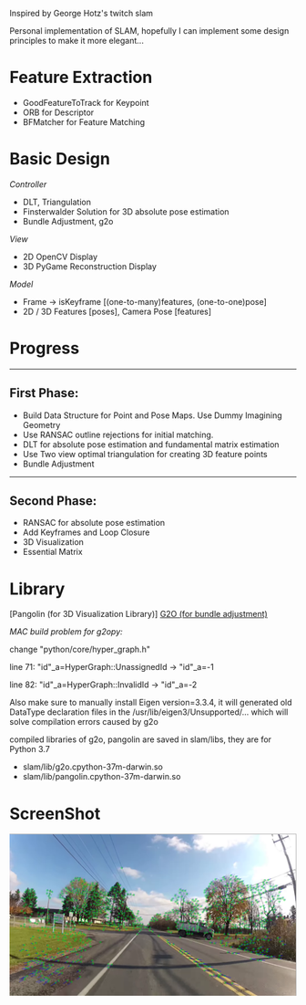 Inspired by George Hotz's twitch slam

Personal implementation of SLAM, hopefully I can implement some design principles to make it more elegant...

# Feature Extraction
- GoodFeatureToTrack for Keypoint
- ORB for Descriptor
- BFMatcher for Feature Matching

# Basic Design

*Controller*
- DLT, Triangulation
- Finsterwalder Solution for 3D absolute pose estimation
- Bundle Adjustment, g2o

*View*
- 2D OpenCV Display
- 3D PyGame Reconstruction Display

*Model*
- Frame -> isKeyframe [(one-to-many)features, (one-to-one)pose]
- 2D / 3D Features [poses], Camera Pose [features]

# Progress
---
## First Phase:

* Build Data Structure for Point and Pose Maps. Use Dummy Imagining Geometry
* Use RANSAC outline rejections for initial matching.
* DLT for absolute pose estimation and fundamental matrix estimation
* Use Two view optimal triangulation for creating 3D feature points
* Bundle Adjustment

---

## Second Phase:

* RANSAC for absolute pose estimation
* Add Keyframes and Loop Closure
* 3D Visualization
* Essential Matrix

# Library
[Pangolin (for 3D Visualization Library)]
[G2O (for bundle adjustment)](https://github.com/RainerKuemmerle/g2o)

*MAC build problem for g2opy:*

change "python/core/hyper\_graph.h"

line 71: "id"\_a=HyperGraph::UnassignedId -> "id"\_a=-1

line 82: "id"\_a=HyperGraph::InvalidId -> "id"\_a=-2

Also make sure to manually install Eigen version=3.3.4, it will generated old DataType declaration files in the /usr/lib/eigen3/Unsupported/... which will solve compilation errors caused by g2o

compiled libraries of g2o, pangolin are saved in slam/libs, they are for Python 3.7

- slam/lib/g2o.cpython-37m-darwin.so
- slam/lib/pangolin.cpython-37m-darwin.so

# ScreenShot
![Screenshot](./screenshots/screen.png "Feature Extraction and Matching")
